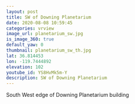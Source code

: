 ```yaml
---
layout: post
title: SW of Downing Planetarium
date: 2020-08-08 10:59:45
categories: vrview
image_url: planetarium_sw.jpg
is_image_360: true
default_yaw: 0
thumbnail: planetarium_sw_th.jpg
lat: 36.814453
lon: -119.7444892
elevation: 102
youtube_id: YS8HvMk5m-Y
description: SW of Downing Planetarium
---
```

South West edge of Downing Planetarium building
